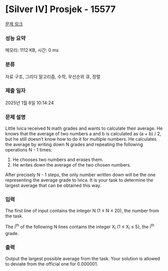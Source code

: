 # [Silver IV] Prosjek - 15577 

[문제 링크](https://www.acmicpc.net/problem/15577) 

### 성능 요약

메모리: 1112 KB, 시간: 0 ms

### 분류

자료 구조, 그리디 알고리즘, 수학, 우선순위 큐, 정렬

### 제출 일자

2025년 1월 8일 10:14:24

### 문제 설명

<p>Little Ivica received N math grades and wants to calculate their average. He knows that the average of two numbers a and b is calculated as (a + b) / 2, but he still doesn’t know how to do it for multiple numbers. He calculates the average by writing down N grades and repeating the following operations N - 1 times:</p>

<ol>
	<li>He chooses two numbers and erases them.</li>
	<li>He writes down the average of the two chosen numbers.</li>
</ol>

<p>After precisely N - 1 steps, the only number written down will be the one representing the average grade to Ivica. It is your task to determine the largest average that can be obtained this way.</p>

### 입력 

 <p>The first line of input contains the integer N (1 ≤ N ≤ 20), the number from the task.</p>

<p>The i<sup>th</sup> of the following N lines contains the integer X<sub>i</sub> (1 ≤ X<sub>i</sub> ≤ 5), the i<sup>th</sup> grade.</p>

### 출력 

 <p>Output the largest possible average from the task. Your solution is allowed to deviate from the official one for 0.000001.</p>

